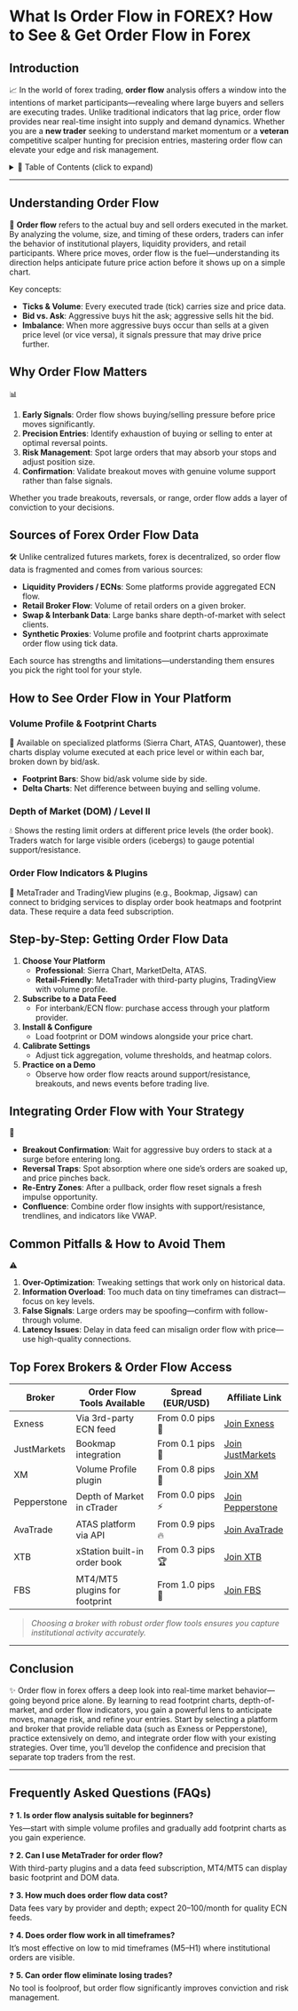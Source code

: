 # What Is Order Flow in FOREX? How to See & Get Order Flow in Forex

## Introduction  
📈 In the world of forex trading, **order flow** analysis offers a window into the intentions of market participants—revealing where large buyers and sellers are executing trades. Unlike traditional indicators that lag price, order flow provides near real-time insight into supply and demand dynamics. Whether you are a **new trader** seeking to understand market momentum or a **veteran** competitive scalper hunting for precision entries, mastering order flow can elevate your edge and risk management.  

<details>
<summary>📑 Table of Contents (click to expand)</summary>

1. [Understanding Order Flow](#understanding-order-flow)  
2. [Why Order Flow Matters](#why-order-flow-matters)  
3. [Sources of Forex Order Flow Data](#sources-of-forex-order-flow-data)  
4. [How to See Order Flow in Your Platform](#how-to-see-order-flow-in-your-platform)  
   - Volume Profile & Footprint Charts  
   - Depth of Market (DOM) / Level II  
   - Order Flow Indicators & Plugins  
5. [Step-by-Step: Getting Order Flow Data](#step-by-step-getting-order-flow-data)  
6. [Integrating Order Flow with Your Strategy](#integrating-order-flow-with-your-strategy)  
7. [Common Pitfalls & How to Avoid Them](#common-pitfalls--how-to-avoid-them)  
8. [Top Forex Brokers & Order Flow Access](#top-forex-brokers--order-flow-access)  
9. [Conclusion](#conclusion)  
10. [Frequently Asked Questions (FAQs)](#frequently-asked-questions-faqs)  

</details>

---

## Understanding Order Flow  
🚀 **Order flow** refers to the actual buy and sell orders executed in the market. By analyzing the volume, size, and timing of these orders, traders can infer the behavior of institutional players, liquidity providers, and retail participants. Where price moves, order flow is the fuel—understanding its direction helps anticipate future price action before it shows up on a simple chart.

Key concepts:  
- **Ticks & Volume**: Every executed trade (tick) carries size and price data.  
- **Bid vs. Ask**: Aggressive buys hit the ask; aggressive sells hit the bid.  
- **Imbalance**: When more aggressive buys occur than sells at a given price level (or vice versa), it signals pressure that may drive price further.  

## Why Order Flow Matters  
📊  
1. **Early Signals**: Order flow shows buying/selling pressure before price moves significantly.  
2. **Precision Entries**: Identify exhaustion of buying or selling to enter at optimal reversal points.  
3. **Risk Management**: Spot large orders that may absorb your stops and adjust position size.  
4. **Confirmation**: Validate breakout moves with genuine volume support rather than false signals.  

Whether you trade breakouts, reversals, or range, order flow adds a layer of conviction to your decisions.

## Sources of Forex Order Flow Data  
🛠️ Unlike centralized futures markets, forex is decentralized, so order flow data is fragmented and comes from various sources:  
- **Liquidity Providers / ECNs**: Some platforms provide aggregated ECN flow.  
- **Retail Broker Flow**: Volume of retail orders on a given broker.  
- **Swap & Interbank Data**: Large banks share depth-of-market with select clients.  
- **Synthetic Proxies**: Volume profile and footprint charts approximate order flow using tick data.  

Each source has strengths and limitations—understanding them ensures you pick the right tool for your style.

## How to See Order Flow in Your Platform  
### Volume Profile & Footprint Charts  
🔎 Available on specialized platforms (Sierra Chart, ATAS, Quantower), these charts display volume executed at each price level or within each bar, broken down by bid/ask.  
- **Footprint Bars**: Show bid/ask volume side by side.  
- **Delta Charts**: Net difference between buying and selling volume.  

### Depth of Market (DOM) / Level II  
💧 Shows the resting limit orders at different price levels (the order book). Traders watch for large visible orders (icebergs) to gauge potential support/resistance.  

### Order Flow Indicators & Plugins  
🔌 MetaTrader and TradingView plugins (e.g., Bookmap, Jigsaw) can connect to bridging services to display order book heatmaps and footprint data. These require a data feed subscription.

## Step-by-Step: Getting Order Flow Data  
1. **Choose Your Platform**  
   - **Professional**: Sierra Chart, MarketDelta, ATAS.  
   - **Retail-Friendly**: MetaTrader with third-party plugins, TradingView with volume profile.  
2. **Subscribe to a Data Feed**  
   - For interbank/ECN flow: purchase access through your platform provider.  
3. **Install & Configure**  
   - Load footprint or DOM windows alongside your price chart.  
4. **Calibrate Settings**  
   - Adjust tick aggregation, volume thresholds, and heatmap colors.  
5. **Practice on a Demo**  
   - Observe how order flow reacts around support/resistance, breakouts, and news events before trading live.

## Integrating Order Flow with Your Strategy  
🎯  
- **Breakout Confirmation**: Wait for aggressive buy orders to stack at a surge before entering long.  
- **Reversal Traps**: Spot absorption where one side’s orders are soaked up, and price pinches back.  
- **Re-Entry Zones**: After a pullback, order flow reset signals a fresh impulse opportunity.  
- **Confluence**: Combine order flow insights with support/resistance, trendlines, and indicators like VWAP.

## Common Pitfalls & How to Avoid Them  
⚠️  
1. **Over-Optimization**: Tweaking settings that work only on historical data.  
2. **Information Overload**: Too much data on tiny timeframes can distract—focus on key levels.  
3. **False Signals**: Large orders may be spoofing—confirm with follow-through volume.  
4. **Latency Issues**: Delay in data feed can misalign order flow with price—use high-quality connections.

## Top Forex Brokers & Order Flow Access  
| Broker        | Order Flow Tools Available       | Spread (EUR/USD)      | Affiliate Link                                                                                     |
|---------------|----------------------------------|-----------------------|----------------------------------------------------------------------------------------------------|
| Exness        | Via 3rd-party ECN feed           | From 0.0 pips 💎      | [Join Exness](https://one.exnesstrack.org/a/english23)                                              |
| JustMarkets   | Bookmap integration              | From 0.1 pips 🚀      | [Join JustMarkets](https://one.justmarkets.link/a/79iqw0j6nj)                                       |
| XM            | Volume Profile plugin            | From 0.8 pips 🎉      | [Join XM](https://clicks.pipaffiliates.com/c?c=589901&l=en&p=0)                                     |
| Pepperstone   | Depth of Market in cTrader       | From 0.0 pips ⚡       | [Join Pepperstone](https://trk.pepperstonepartners.com/aff_c?offer_id=367&aff_id=33954)             |
| AvaTrade      | ATAS platform via API            | From 0.9 pips 🔥      | [Join AvaTrade](https://www.avatrade.com?versionId=10301&tag=194438)                                |
| XTB           | xStation built-in order book     | From 0.3 pips 🏆      | [Join XTB](https://link-pso.xtb.com/pso/zrUCY)                                                      |
| FBS           | MT4/MT5 plugins for footprint    | From 1.0 pips 🎁      | [Join FBS](https://fbs.partners?ibl=587836&ibp=21398815)                                            |

> *Choosing a broker with robust order flow tools ensures you capture institutional activity accurately.*

---

## Conclusion  
✨ Order flow in forex offers a deep look into real-time market behavior—going beyond price alone. By learning to read footprint charts, depth-of-market, and order flow indicators, you gain a powerful lens to anticipate moves, manage risk, and refine your entries. Start by selecting a platform and broker that provide reliable data (such as Exness or Pepperstone), practice extensively on demo, and integrate order flow with your existing strategies. Over time, you’ll develop the confidence and precision that separate top traders from the rest.

---

## Frequently Asked Questions (FAQs)  
❓ **1. Is order flow analysis suitable for beginners?**  
Yes—start with simple volume profiles and gradually add footprint charts as you gain experience.

❓ **2. Can I use MetaTrader for order flow?**  
With third-party plugins and a data feed subscription, MT4/MT5 can display basic footprint and DOM data.

❓ **3. How much does order flow data cost?**  
Data fees vary by provider and depth; expect $20–$100/month for quality ECN feeds.

❓ **4. Does order flow work in all timeframes?**  
It’s most effective on low to mid timeframes (M5–H1) where institutional orders are visible.

❓ **5. Can order flow eliminate losing trades?**  
No tool is foolproof, but order flow significantly improves conviction and risk management.

